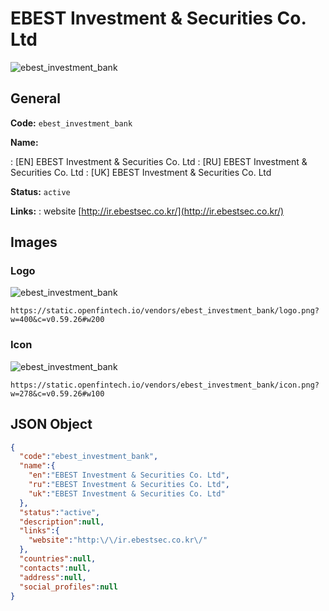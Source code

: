 
# EBEST Investment & Securities Co. Ltd 
![ebest_investment_bank](https://static.openfintech.io/vendors/ebest_investment_bank/logo.png?w=400&c=v0.59.26#w200)  

## General 
 
**Code:** `ebest_investment_bank` 
 
**Name:** 
 
:	[EN] EBEST Investment & Securities Co. Ltd 
:	[RU] EBEST Investment & Securities Co. Ltd 
:	[UK] EBEST Investment & Securities Co. Ltd 
 
**Status:** `active` 
 
**Links:** 
: website [http://ir.ebestsec.co.kr/](http://ir.ebestsec.co.kr/) 
 

## Images 

### Logo 
 
![ebest_investment_bank](https://static.openfintech.io/vendors/ebest_investment_bank/logo.png?w=400&c=v0.59.26#w200)  

```
https://static.openfintech.io/vendors/ebest_investment_bank/logo.png?w=400&c=v0.59.26#w200
```  

### Icon 
 
![ebest_investment_bank](https://static.openfintech.io/vendors/ebest_investment_bank/icon.png?w=278&c=v0.59.26#w100)  

```
https://static.openfintech.io/vendors/ebest_investment_bank/icon.png?w=278&c=v0.59.26#w100
```  

## JSON Object 

```json
{
  "code":"ebest_investment_bank",
  "name":{
    "en":"EBEST Investment & Securities Co. Ltd",
    "ru":"EBEST Investment & Securities Co. Ltd",
    "uk":"EBEST Investment & Securities Co. Ltd"
  },
  "status":"active",
  "description":null,
  "links":{
    "website":"http:\/\/ir.ebestsec.co.kr\/"
  },
  "countries":null,
  "contacts":null,
  "address":null,
  "social_profiles":null
}
```  
